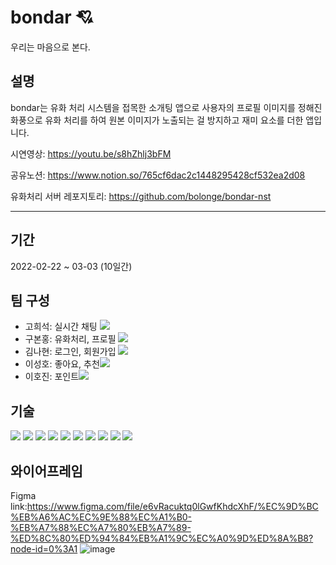 # bondar 💘
우리는 마음으로 본다.

## 설명
bondar는 유화 처리 시스템을 접목한 소개팅 앱으로 사용자의 프로필 이미지를 정해진 화풍으로 유화 처리를 하여 원본 이미지가 노출되는 걸 방지하고 재미 요소를 더한 앱입니다.   

 
시연영상: https://youtu.be/s8hZhlj3bFM

공유노션: https://www.notion.so/765cf6dac2c1448295428cf532ea2d08

유화처리 서버 레포지토리: https://github.com/bolonge/bondar-nst
___
## 기간
2022-02-22 ~ 03-03 (10일간)

## 팀 구성
* 고희석: 실시간 채팅 [<img src="https://img.shields.io/badge/Github-181717?style=flat-square&logo=Github&logoColor=white"/></a>](https://github.com/GoHeeSeok00)
* 구본홍: 유화처리, 프로필 [<img src="https://img.shields.io/badge/Github-181717?style=flat-square&logo=Github&logoColor=white"/></a>](https://github.com/bolonge)
* 김나현: 로그인, 회원가입 [<img src="https://img.shields.io/badge/Github-181717?style=flat-square&logo=Github&logoColor=white"/></a>](https://github.com/Elijahrong)
* 이성호: 좋아요, 추천[<img src="https://img.shields.io/badge/Github-181717?style=flat-square&logo=Github&logoColor=white"/></a>](https://github.com/Hosio123)
* 이호진: 포인트[<img src="https://img.shields.io/badge/Github-181717?style=flat-square&logo=Github&logoColor=white"/></a>](https://github.com/hojin9car)

## 기술
<img src="https://img.shields.io/badge/Python-3776AB?style=flat-square&logo=Python&logoColor=white"/></a>
<img src="https://img.shields.io/badge/django-092E20?style=for-the-badge&logo=django&logoColor=white">
<img src="https://img.shields.io/badge/HTML5-E34F26?style=flat-square&logo=HTML5&logoColor=white"/></a>
<img src="https://img.shields.io/badge/CSS3-1572B6?style=flat-square&logo=CSS3&logoColor=white"/></a>
<img src="https://img.shields.io/badge/Javascript-F7DF1E?style=flat-square&logo=Javascript&logoColor=white"/></a>
<img src="https://img.shields.io/badge/JSON-000000?style=flat-square&logo=JSON&logoColor=white"/></a>
<img src="https://img.shields.io/badge/Amazon AWS-232F3E?style=flat-square&logo=Amazon AWS&logoColor=white"/></a>
<img src="https://img.shields.io/badge/Amazon S3-569A31?style=flat-square&logo=Amazon S3&logoColor=white"/></a>
<img src="https://img.shields.io/badge/TensorFlow-FF6F00?style=flat-square&logo=TensorFlow&logoColor=white"/></a>
<img src="https://img.shields.io/badge/MySQL-4479A1?style=flat-square&logo=MySQL&logoColor=white"/></a>




## 와이어프레임
Figma link:https://www.figma.com/file/e6vRacuktq0lGwfKhdcXhF/%EC%9D%BC%EB%A6%AC%EC%9E%88%EC%A1%B0-%EB%A7%88%EC%A7%80%EB%A7%89-%ED%8C%80%ED%94%84%EB%A1%9C%EC%A0%9D%ED%8A%B8?node-id=0%3A1
![image](https://user-images.githubusercontent.com/96563183/156927509-5f96507a-cbd9-4992-bf3a-8d226ab0230b.png)

